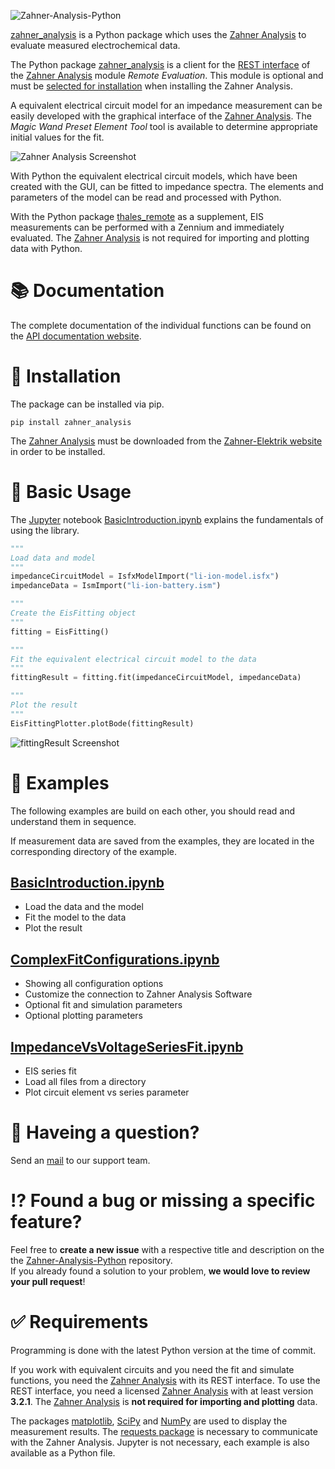 ![Zahner-Analysis-Python](https://doc.zahner.de/github_resources/zahner_analysis.png)

[zahner_analysis](zahner_analysis) is a Python package which uses the [Zahner Analysis](https://zahner.de/products-details/software/Zahner-Analysis) to evaluate measured electrochemical data.

The Python package [zahner_analysis](zahner_analysis) is a client for the [REST interface](https://en.wikipedia.org/wiki/Representational_state_transfer) of the [Zahner Analysis](https://zahner.de/products-details/software/Zahner-Analysis) module *Remote Evaluation*. This module is optional and must be [selected for installation](https://doc.zahner.de/zahner_analysis/analysis_connection.html#basic-informations) when installing the Zahner Analysis.

A equivalent electrical circuit model for an impedance measurement can be easily developed with the graphical interface of the [Zahner Analysis](https://zahner.de/products-details/software/Zahner-Analysis). The *Magic Wand Preset Element Tool* tool is available to determine appropriate initial values for the fit.

![Zahner Analysis Screenshot](https://doc.zahner.de/github_resources/AnalysisScreenshot.png)

With Python the equivalent electrical circuit models, which have been created with the GUI, can be fitted to impedance spectra.
The elements and parameters of the model can be read and processed with Python.

With the Python package [thales_remote](https://github.com/Zahner-elektrik/Thales-Remote-Python) as a supplement, EIS measurements can be performed with a Zennium and immediately evaluated. The [Zahner Analysis](https://zahner.de/products-details/software/Zahner-Analysis) is not required for importing and plotting data with Python.

# 📚 Documentation

The complete documentation of the individual functions can be found on the [API documentation website](https://doc.zahner.de/zahner_analysis/).  

# 🔧 Installation

The package can be installed via pip.

```text
pip install zahner_analysis
```

The [Zahner Analysis](https://zahner.de/products-details/software/Zahner-Analysis) must be downloaded from the [Zahner-Elektrik website](https://zahner.de/products-details/software/Zahner-Analysis) in order to be installed.

# 🔨 Basic Usage

The [Jupyter](https://jupyter.org/) notebook [BasicIntroduction.ipynb](Examples/BasicIntroduction/BasicIntroduction.ipynb) explains the fundamentals of using the library.

```python
"""
Load data and model
"""
impedanceCircuitModel = IsfxModelImport("li-ion-model.isfx")
impedanceData = IsmImport("li-ion-battery.ism")

"""
Create the EisFitting object
"""
fitting = EisFitting()

"""
Fit the equivalent electrical circuit model to the data
"""
fittingResult = fitting.fit(impedanceCircuitModel, impedanceData)

"""
Plot the result
"""
EisFittingPlotter.plotBode(fittingResult)
```

![fittingResult Screenshot](https://doc.zahner.de/github_resources/bode_fitted.png)

# 📖 Examples

The following examples are build on each other, you should read and understand them in sequence.

If measurement data are saved from the examples, they are located in the corresponding directory of the example.

## [BasicIntroduction.ipynb](https://github.com/Zahner-elektrik/Zahner-Analysis-Python/blob/main/Examples/BasicIntroduction/BasicIntroduction.ipynb)

* Load the data and the model
* Fit the model to the data
* Plot the result

## [ComplexFitConfigurations.ipynb](https://github.com/Zahner-elektrik/Zahner-Analysis-Python/blob/main/Examples/ComplexFitConfigurations/ComplexFitConfigurations.ipynb)

* Showing all configuration options
* Customize the connection to Zahner Analysis Software
* Optional fit and simulation parameters
* Optional plotting parameters

## [ImpedanceVsVoltageSeriesFit.ipynb](https://github.com/Zahner-elektrik/Zahner-Analysis-Python/blob/main/Examples/ImpedanceVsVoltageSeriesFit/ImpedanceVsVoltageSeriesFit.ipynb)

* EIS series fit
* Load all files from a directory
* Plot circuit element vs series parameter

# 📧 Haveing a question?

Send an [mail](mailto:support@zahner.de?subject=Zahner-Analysis-Python%20Question&body=Your%20Message) to our support team.

# ⁉️ Found a bug or missing a specific feature?

Feel free to **create a new issue** with a respective title and description on the the [Zahner-Analysis-Python](https://github.com/Zahner-elektrik/Zahner-Analysis-Python/issues) repository.  
If you already found a solution to your problem, **we would love to review your pull request**!

# ✅ Requirements

Programming is done with the latest Python version at the time of commit.

If you work with equivalent circuits and you need the fit and simulate functions, you need the [Zahner Analysis](https://zahner.de/products-details/software/Zahner-Analysis) with its REST interface. To use the REST interface, you need a licensed [Zahner Analysis](https://zahner.de/products-details/software/Zahner-Analysis) with at least version **3.2.1**. The [Zahner Analysis](https://zahner.de/products-details/software/Zahner-Analysis) is **not required for importing and plotting** data.

The packages [matplotlib](https://matplotlib.org/), [SciPy](https://scipy.org/) and [NumPy](https://numpy.org/) are used to display the measurement results. The [requests package](https://pypi.org/project/requests/) is necessary to communicate with the Zahner Analysis. Jupyter is not necessary, each example is also available as a Python file.
